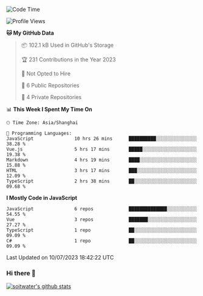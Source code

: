 <!--START_SECTION:waka-->
![Code Time](http://img.shields.io/badge/Code%20Time-2%2C225%20hrs%2047%20mins-blue)

![Profile Views](http://img.shields.io/badge/Profile%20Views-0-blue)

**🐱 My GitHub Data** 

> 📦 102.1 kB Used in GitHub's Storage 
 > 
> 🏆 231 Contributions in the Year 2023
 > 
> 🚫 Not Opted to Hire
 > 
> 📜 6 Public Repositories 
 > 
> 🔑 4 Private Repositories 
 > 
📊 **This Week I Spent My Time On** 

```text
🕑︎ Time Zone: Asia/Shanghai

💬 Programming Languages: 
JavaScript               10 hrs 26 mins      ██████████░░░░░░░░░░░░░░░   38.28 % 
Vue.js                   5 hrs 17 mins       █████░░░░░░░░░░░░░░░░░░░░   19.38 % 
Markdown                 4 hrs 19 mins       ████░░░░░░░░░░░░░░░░░░░░░   15.88 % 
HTML                     3 hrs 17 mins       ███░░░░░░░░░░░░░░░░░░░░░░   12.09 % 
TypeScript               2 hrs 38 mins       ██░░░░░░░░░░░░░░░░░░░░░░░   09.68 % 
```

**I Mostly Code in JavaScript** 

```text
JavaScript               6 repos             ██████████████░░░░░░░░░░░   54.55 % 
Vue                      3 repos             ███████░░░░░░░░░░░░░░░░░░   27.27 % 
TypeScript               1 repo              ██░░░░░░░░░░░░░░░░░░░░░░░   09.09 % 
C#                       1 repo              ██░░░░░░░░░░░░░░░░░░░░░░░   09.09 % 
```




 Last Updated on 10/07/2023 18:42:22 UTC
<!--END_SECTION:waka-->

### Hi there 👋
[![soitwater's github stats](https://github-readme-stats.vercel.app/api?username=soitwater)](https://github.com/soitwater/github-readme-stats)

